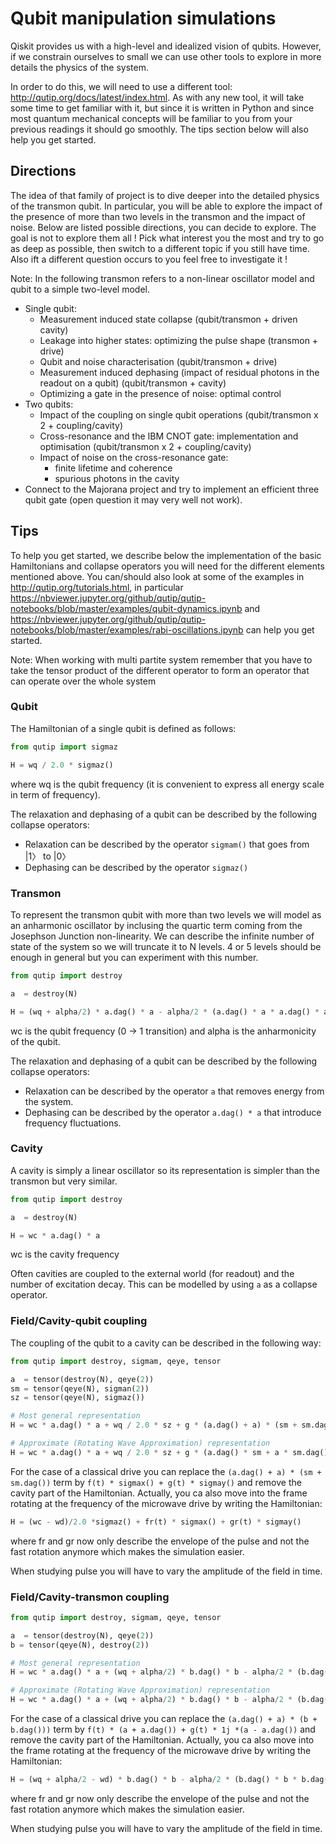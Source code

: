 Qubit manipulation simulations
==============================

Qiskit provides us with a high-level and idealized vision of qubits. However,
if we constrain ourselves to small we can use other tools to explore in more
details the physics of the system.

In order to do this, we will need to use a different tool:
http://qutip.org/docs/latest/index.html. As with any new tool, it will take
some time to get familiar with it, but since it is written in Python and since
most quantum mechanical concepts will be familiar to you from your previous
readings it should go smoothly. The tips section below will also help you get
started.

## Directions

The idea of that family of project is to dive deeper into the detailed physics
of the transmon qubit. In particular, you will be able to explore the impact
of the presence of more than two levels in the transmon and the impact of
noise. Below are listed possible directions, you can decide to explore. The
goal is not to explore them all ! Pick what interest you the most and try to go
as deep as possible, then switch to a different topic if you still have time.
Also ift a different question occurs to you feel free to investigate it !

Note: In the following transmon refers to a non-linear oscillator model and
qubit to a simple two-level model.

- Single qubit:
  - Measurement induced state collapse (qubit/transmon + driven cavity)
  - Leakage into higher states: optimizing the pulse shape (transmon + drive)
  - Qubit and noise characterisation (qubit/transmon + drive)
  - Measurement induced dephasing (impact of residual photons in the readout on
    a qubit) (qubit/transmon + cavity)
  - Optimizing a gate in the presence of noise: optimal control
- Two qubits:
  - Impact of the coupling on single qubit operations (qubit/transmon x 2 +
    coupling/cavity)
  - Cross-resonance and the IBM CNOT gate: implementation and optimisation
    (qubit/transmon x 2 + coupling/cavity)
  - Impact of noise on the cross-resonance gate:
    - finite lifetime and coherence
    - spurious photons in the cavity
- Connect to the Majorana project and try to implement an efficient three qubit
  gate (open question it may very well not work).

## Tips

To help you get started, we describe below the implementation of the basic
Hamiltonians and collapse operators you will need for the different elements
mentioned above. You can/should also look at some of the examples in
http://qutip.org/tutorials.html, in particular
https://nbviewer.jupyter.org/github/qutip/qutip-notebooks/blob/master/examples/qubit-dynamics.ipynb
and https://nbviewer.jupyter.org/github/qutip/qutip-notebooks/blob/master/examples/rabi-oscillations.ipynb
can help you get started.

Note: When working with multi partite system remember that you have to take
the tensor product of the different operator to form an operator that can
operate over the whole system

### Qubit

The Hamiltonian of a single qubit is defined as follows:

```python
from qutip import sigmaz

H = wq / 2.0 * sigmaz()

```

where wq is the qubit frequency (it is convenient to express all energy
scale in term of frequency).

The relaxation and dephasing of a qubit can be described by the following
collapse operators:

- Relaxation can be described by the operator `sigmam()` that goes
from |1〉 to |0〉
- Dephasing can be described by the operator `sigmaz()`


### Transmon

To represent the transmon qubit with more than two levels we will model as an
anharmonic oscillator by inclusing the quartic term coming from the Josephson
Junction non-linearity. We can describe the infinite number of state of the
system so we will truncate it to N levels. 4 or 5 levels should be enough in
general but you can experiment with this number.

```python
from qutip import destroy

a  = destroy(N)

H = (wq + alpha/2) * a.dag() * a - alpha/2 * (a.dag() * a * a.dag() * a)

```

wc is the qubit frequency (0 -> 1 transition) and alpha is the anharmonicity
of the qubit.

The relaxation and dephasing of a qubit can be described by the following
collapse operators:

- Relaxation can be described by the operator `a` that removes energy from the
  system.
- Dephasing can be described by the operator `a.dag() * a` that introduce
  frequency fluctuations.


### Cavity

A cavity is simply a linear oscillator so its representation is simpler
than the transmon but very similar.

```python
from qutip import destroy

a  = destroy(N)

H = wc * a.dag() * a

```

wc is the cavity frequency

Often cavities are coupled to the external world (for readout) and the number
of excitation decay. This can be modelled by using `a` as a collapse operator.


### Field/Cavity-qubit coupling

The coupling of the qubit to a cavity can be described in the following way:

```python
from qutip import destroy, sigmam, qeye, tensor

a  = tensor(destroy(N), qeye(2))
sm = tensor(qeye(N), sigman(2))
sz = tensor(qeye(N), sigmaz())

# Most general representation
H = wc * a.dag() * a + wq / 2.0 * sz + g * (a.dag() + a) * (sm + sm.dag())

# Approximate (Rotating Wave Approximation) representation
H = wc * a.dag() * a + wq / 2.0 * sz + g * (a.dag() * sm + a * sm.dag())

```

For the case of a classical drive you can replace the `(a.dag() + a) * (sm + sm.dag())`
term by `f(t) * sigmax() + g(t) * sigmay()` and remove the cavity part of the
Hamiltonian. Actually, you ca also move into the frame rotating at the
frequency of the microwave drive by writing the Hamiltonian:

```python
H = (wc - wd)/2.0 *sigmaz() + fr(t) * sigmax() + gr(t) * sigmay()
```

where fr and gr now only describe the envelope of the pulse and not the fast
rotation anymore which makes the simulation easier.

When studying pulse you will have to vary the amplitude of the field in time.


### Field/Cavity-transmon coupling

```python
from qutip import destroy, sigmam, qeye, tensor

a  = tensor(destroy(N), qeye(2))
b = tensor(qeye(N), destroy(2))

# Most general representation
H = wc * a.dag() * a + (wq + alpha/2) * b.dag() * b - alpha/2 * (b.dag() * b * b.dag() * b) + g * (a.dag() + a) * (b + b.dag())

# Approximate (Rotating Wave Approximation) representation
H = wc * a.dag() * a + (wq + alpha/2) * b.dag() * b - alpha/2 * (b.dag() * b * b.dag() * b) * (a.dag() * b + a * b.dag())

```

For the case of a classical drive you can replace the `(a.dag() + a) * (b + b.dag()))`
term by `f(t) * (a + a.dag()) + g(t) * 1j *(a - a.dag())` and remove the cavity
part of the Hamiltonian. Actually, you ca also move into the frame rotating at
the frequency of the microwave drive by writing the Hamiltonian:

```python
H = (wq + alpha/2 - wd) * b.dag() * b - alpha/2 * (b.dag() * b * b.dag() * b) + fr(t) * (a + a.dag()) + gr(t) * 1j *(a - a.dag())
```

where fr and gr now only describe the envelope of the pulse and not the fast
rotation anymore which makes the simulation easier.

When studying pulse you will have to vary the amplitude of the field in time.
